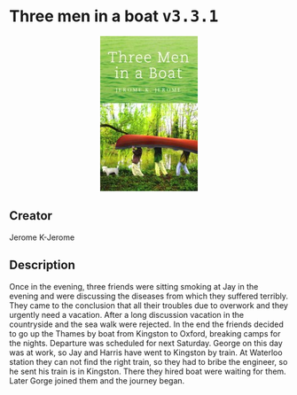 
# Three men in a boat <kbd>v3.3.1</kbd>

<center>
  <img src="./cover-1024.jpg"/>
</center>

## Creator
Jerome K-Jerome

## Description
Once in the evening, three friends were sitting smoking at Jay in the evening and were discussing the diseases from which they suffered terribly. They came to the conclusion that all their troubles due to overwork and they urgently need a vacation. After a long discussion vacation in the countryside and the sea walk were rejected. In the end the friends decided to go up the Thames by boat from Kingston to Oxford, breaking camps for the nights. Departure was scheduled for next Saturday. George on this day was at work, so Jay and Harris have went to Kingston by train. At Waterloo station they can not find the right train, so they had to bribe the engineer, so he sent his train is in Kingston. There they hired boat were waiting for them. Later Gorge joined them and the journey began.
